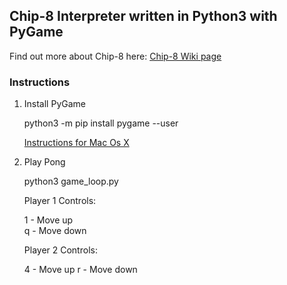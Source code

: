 ## Chip-8 Interpreter written in Python3 with PyGame

Find out more about Chip-8 here: [Chip-8 Wiki page](https://en.wikipedia.org/wiki/CHIP-8)
### Instructions

1. Install PyGame

    python3 -m pip install pygame --user
    
    [Instructions for Mac Os X](https://www.pygame.org/wiki/GettingStarted#Mac%20installation)
    
2. Play Pong

    python3 game_loop.py
    
    Player 1 Controls:
    
    1 - Move up  
    q - Move down
    
    Player 2 Controls:
    
    4 - Move up
    r - Move down
